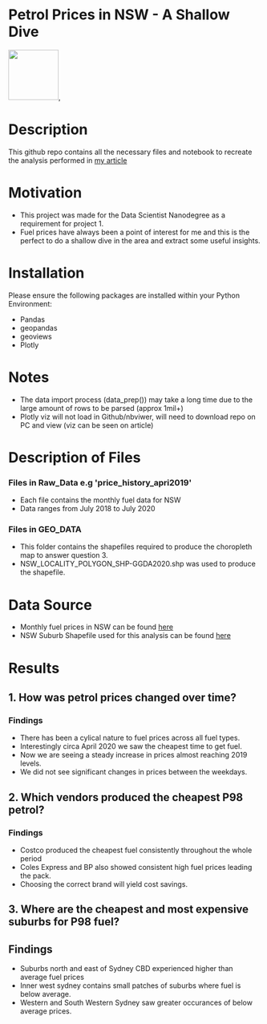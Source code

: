 # Petrol Prices in NSW - A Shallow Dive


<img src="https://images.unsplash.com/photo-1560005262-823d9a06c851?ixlib=rb-1.2.1&ixid=eyJhcHBfaWQiOjEyMDd9&auto=format&fit=crop&w=701&q=80" width="100" />,

# Description
This github repo contains all the necessary files and notebook to recreate the analysis performed in [my article](https://medium.com/@bienebonia/petrol-prices-in-nsw-a-shallow-dive-6fc01158c370)

# Motivation
- This project was made for the Data Scientist Nanodegree as a requirement for project 1. 
- Fuel prices have always been a point of interest for me and this is the perfect to do a shallow dive in the area and extract some useful insights.

# Installation
Please ensure the following packages are installed within your Python Environment:
- Pandas
- geopandas
- geoviews
- Plotly

# Notes
- The data import process (data_prep()) may take a long time due to the large amount of rows to be parsed (approx 1mil+)
- Plotly viz will  not load in Github/nbviwer, will need to download repo on PC and view (viz can be seen on article)


# Description of Files
### Files in Raw_Data e.g 'price_history_apri2019'
- Each file contains the monthly fuel data for NSW
- Data ranges from July 2018 to July 2020

### Files in GEO_DATA
- This folder contains the shapefiles required to produce the choropleth map to answer question 3.
- NSW_LOCALITY_POLYGON_SHP-GGDA2020.shp was used to produce the shapefile.

# Data Source
- Monthly fuel prices in NSW can be found [here](https://data.nsw.gov.au/data/dataset/fuel-check)
- NSW Suburb Shapefile used for this analysis can be found [here](https://data.gov.au/dataset/ds-dga-91e70237-d9d1-4719-a82f-e71b811154c6/distribution/dist-dga-5f5ca807-0586-4b93-87dd-891691985272/?q=)

# Results
## 1. How was petrol prices changed over time?
### Findings
- There has been a cylical nature to fuel prices across all fuel types.
- Interestingly circa April 2020 we saw the cheapest time to get fuel.
- Now we are seeing a steady increase in prices almost reaching 2019 levels.
- We did not see significant changes in prices between the weekdays.

## 2. Which vendors produced the cheapest P98 petrol?
### Findings
- Costco produced the cheapest fuel consistently throughout the whole period
- Coles Express and BP also showed consistent high fuel prices leading the pack.
- Choosing the correct brand will yield cost savings.

## 3. Where are the cheapest and most expensive suburbs for P98 fuel?
## Findings
- Suburbs north and east of Sydney CBD experienced higher than average fuel prices
- Inner west sydney contains small patches of suburbs where fuel is below average.
- Western and South Western Sydney saw greater occurances of below average prices.






